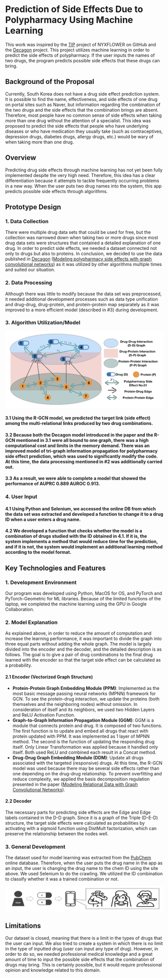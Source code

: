 # Prediction of Side Effects Due to Polypharmacy Using Machine Learning

This work was inspired by the [TIP](https://github.com/NYXFLOWER/TIP) project of NYXFLOWER on GitHub and the [Decagon](http://snap.stanford.edu/decagon/) project. This project utilizes machine learning in order to predict the side effects of polypharmacy. If the user inputs the names of two drugs, the program predicts possible side effects that these drugs can bring.

## Background of the Proposal

Currently, South Korea does not have a drug side effect prediction system. It is possible to find the name, effectiveness, and side effects of one drug on portal sites such as Naver, but information regarding the combination of the two drugs and the side effects that the combination brings are absent. Therefore, most people have no common sense of side effects when taking more than one drug without the attention of a specialist. This idea was proposed to predict the side effects that people who have underlying diseases or who have medication they usually take (such as contraceptives, depression drugs, diabetes drugs, allergy drugs, etc.) would be wary of when taking more than one drug.

## Overview

Predicting drug side effects through machine learning has not yet been fully implemented despite the very high need. Therefore, this idea has a clear differentiation because it attempts to tackle frequently occurring problems in a new way. When the user puts two drug names into the system, this app predicts possible side effects through algorithms. 

## Prototype Design

### 1. Data Collection

There were multiple drug data sets that could be used for free, but the collection was narrowed down when taking two or more drugs since most drug data sets were structures that contained a detailed explanation of one drug. In order to predict side effects, we needed a dataset connected not only to drugs but also to proteins. In conclusion, we decided to use the data published in [Decagon](https://github.com/mims-harvard/decagon) ([Modeling polypharmacy side effects with graph convolutional networks](https://academic.oup.com/bioinformatics/article/34/13/i457/5045770?login=false)) as it was utilized by other algorithms multiple times and suited our situation. 

### 2. Data Processing

Although there was little to modify because the data set was preprocessed, it needed additional development processes such as data type unification and drug-drug, drug-protein, and protein-protein map separately as it was improved to a more efficient model (described in #3) during development. 

### 3. Algorithm Utilization/Model

![Alt text](images/tipmodel.jpg)

#### 3.1 Using the R-GCN model, we predicted the target link (side effect) among the multi-relational links produced by two drug combinations. 

#### 3.2 Because both the Decagon model introduced in the paper and the R-GCN mentioned in 3.1 were all bound to one graph, there was a high computational cost and limits in the memory demand. There was an improved model of tri-graph information propagation for polypharmacy side effect prediction, which was used to significantly modify the code. At this time, the data processing mentioned in #2 was additionally carried out.

#### 3.3 As a result, we were able to complete a model that showed the performance of AUPRC 0.889 AUROC 0.913. 

### 4. User Input

#### 4.1 Using Python and Selenium, we accessed the online DB from which the data set was extracted and developed a function to change it to a drug ID when a user enters a drug name.

#### 4.2 We developed a function that checks whether the model is a combination of drugs studied with the ID obtained in 4.1. If it is, the system implements a method that would reduce time for the prediction, and if it is not, the system would implement an additional learning method according to the model format. 

## Key Technologies and Features

### 1. Development Environment

Our program was developed using Python, MacOS for OS, and PyTorch and PyTorch-Geometric for ML libraries. Because of the limited functions of the laptop, we completed the machine learning using the GPU in Google Collaboration.

### 2. Model Explanation

As explained above, in order to reduce the amount of computation and increase the learning performance, it was important to divide the graph into three equal parts without adding the whole graph. The model is largely divided into the encoder and the decoder, and the detailed description is as follows. The goal is to give a pair of drug combinations to the final drug learned with the encoder so that the target side effect can be calculated as a probability.

#### 2.1 Encoder (Vectorized Graph Structure)
* **Protein-Protein Graph Embedding Module (PPM)**: Implemented as the most basic message passing neural networks (MPNN) framework for GCN. To see the protein-drug interaction, we update the proteins (both themselves and the neighboring nodes) without omission. In consideration of itself and its neighbors, we used two Hidden Layers and ReLU Activation Function. 
* **Graph-to-Graph Information Propagation Module (GGM)**: GGM is a module that connects protein and drug. It is composed of two functions. The first function is to update and embed all drugs that react with protein updated with PPM. It was implemented as 1 layer of MPNN method. The second is the function of updating the responding drug itself. Only Linear Transformation was applied because it handled only itself. Both used ReLU and combined each result in a Concat method.
* **Drug-Drug Graph Embedding Module (DDM)**: Update all drugs associated with the targeted (responsive) drugs. At this time, the R-GCN model was used because there may be several side effects rather than one depending on the drug-drug relationship. To prevent overfitting and reduce complexity, we applied the basis decomposition regulation presented in the paper ([Modeling Relational Data with Graph Convolutional Networks](https://academic.oup.com/bioinformatics/article/34/13/i457/5045770?login=false)).

#### 2.2 Decoder
The necessary parts for predicting side effects are the Edge and Edge labels contained in the D-D graph. Since it is a graph of the Triple (D-E-D) structure, the target side effects were calculated as probabilities by activating with a sigmoid function using DistMult factorization, which can preserve the relationship between the nodes well. 

### 3. General Development
The dataset used for model learning was extracted from the [PubChem](https://pubchem.ncbi.nlm.nih.gov/) online database. Therefore, when the user puts the drug name in the app as an input, the user is changing the drug name to the chem ID using the site above. We used Selenium to do the crawling. We utilized the ID combination to classify whether it was a trained combination or not. 

![Alt text](images/outcome.jpg)
## Limitations

Our dataset is closed, meaning that there is a limit in the types of drugs that the user can input. We also tried to create a system in which there is no limit in the type of inputted drug (user can input any type of drug). However, in order to do so, we needed professional medical knowledge and a great amount of time to input the possible side effects that the combination of drugs may bring. This is certainly possible, but it would require professional opinion and knowledge related to this domain. 
